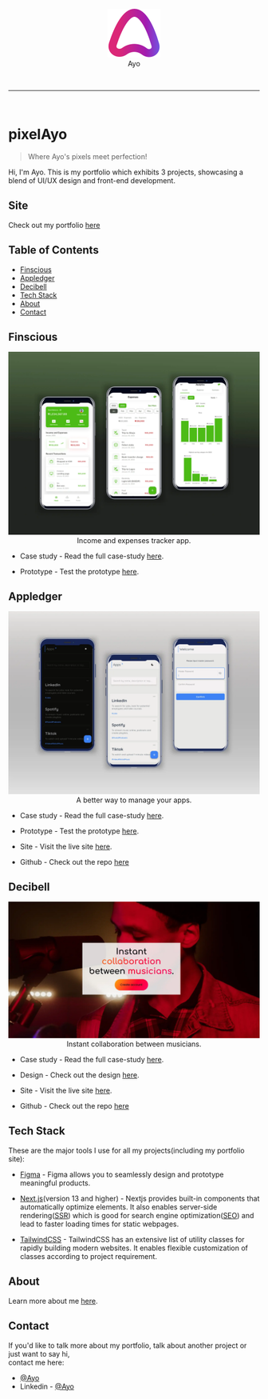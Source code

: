 <p align="center">
<img src="./img/ayo_logo.svg">
<br>
Ayo
</p>

<br>

---

<br>

# pixelAyo

> Where Ayo's pixels meet perfection!

Hi, I'm Ayo. This is my portfolio which exhibits 3 projects, showcasing a blend of UI/UX design and front-end development.

## Site

Check out my portfolio [here](https://pixelayo.vercel.app)

## Table of Contents

- [Finscious](#finscious)
- [Appledger](#appledger)
- [Decibell](#decibell)
- [Tech Stack](#tech-stack)
- [About](#about)
- [Contact](#contact)

## Finscious

<p align="center">
<img src="./img/fin_thumb2.webp">
<br>
Income and expenses tracker app.
</p>

- Case study - Read the full case-study [here](https://pixelayo.vercel.app/ayo/case-study/finscious).

- Prototype - Test the prototype [here](https://www.figma.com/proto/jtXxpkLUjnEm4vUfb6tGlT/Finscious?type=design&node-id=401-3374&t=gtBCilzw7j8sKouF-0&scaling=scale-down&starting-point-node-id=529%3A3026).

## Appledger

<p align="center">
<img src="./img/appl_thumb2.webp">
<br>
A better way to manage your apps.
</p>

- Case study - Read the full case-study [here](https://pixelayo.vercel.app/ayo/case-study/appledger).

- Prototype - Test the prototype [here](https://www.figma.com/proto/E84xZikI87orYzxNaKlw7f/appLedger?type=design&node-id=34-441&t=3sgzyFApyqC663qq-0&scaling=scale-down&starting-point-node-id=384%3A304).

- Site - Visit the live site [here](https://appledger.vercel.app).

- Github - Check out the repo [here](https://github.com/Atebi/appledger.git)

## Decibell

<p align="center">
<img src="./img/deci_hero.webp">
<br>
Instant collaboration between musicians.
</p>

- Case study - Read the full case-study [here](https://pixelayo.vercel.app/ayo/case-study/decibell).

- Design - Check out the design [here](https://www.figma.com/proto/7ZeLieWJ9wg9txKCZY5NqI/Decibell?type=design&node-id=32-1120&t=1oku1wgVt64PB96v-0&scaling=min-zoom&starting-point-node-id=755%3A4065).

- Site - Visit the live site [here](https://decibell.vercel.app).

- Github - Check out the repo [here](https://github.com/Atebi/decibell.git)

## Tech Stack

These are the major tools I use for all my projects(including my portfolio site):

- [Figma](https://www.figma.com) - Figma allows you to seamlessly design and prototype meaningful products.

- [Next.js](https://nextjs.org/)(version 13 and higher) - Nextjs provides built-in components that automatically optimize elements. It also enables server-side rendering([SSR](https://nextjs.org/docs/pages/building-your-application/rendering/server-side-rendering)) which is good for search engine optimization([SEO](https://nextjs.org/learn-pages-router/seo/introduction-to-seo)) and lead to faster loading times for static webpages.

- [TailwindCSS](https://tailwindcss.com/) - TailwindCSS has an extensive list of utility classes for rapidly building modern websites. It enables flexible customization of classes according to project requirement.

## About

Learn more about me [here](https://pixelayo.vercel.app/ayo/about).

## Contact

If you'd like to talk more about my portfolio, talk about another project or just want to say hi,<br> contact me here:

- [@Ayo](https://pixelayo.vercel.app/ayo/contact)
- Linkedin - [@Ayo](www.linkedin.com/in/pixelayo)
